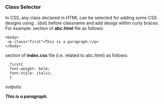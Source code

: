 ### Class Selector
In CSS, any class declared in HTML can be selected for adding some CSS designs using . (dot) before classname and add desigs within curly braces.
For example: section of <b>abc.html</b> file as follows:
 ```
 <body>
  <p class="first">This is a paragraph.</p>
 </body>
 ```

section of <b>index.css</b> file (i.e. related to abc.html) as follows:
```
 .first{
  font-weight: bold;
  font-style: italic;
  }
```
outputs:
<p><b><i>This is a paragraph.</i></b></p>

<!-- The article goes here, in GitHub-flavored Markdown. Feel free to add YouTube videos, images, and CodePen/JSBin embeds  -->

<!-- Please add any articles you think might be helpful to read before writing the article -->
